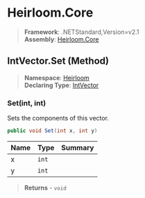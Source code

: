 # Heirloom.Core

> **Framework**: .NETStandard,Version=v2.1  
> **Assembly**: [Heirloom.Core][0]

## IntVector.Set (Method)

> **Namespace**: [Heirloom][0]  
> **Declaring Type**: [IntVector][1]

### Set(int, int)

Sets the components of this vector.

```cs
public void Set(int x, int y)
```

| Name | Type  | Summary |
|------|-------|---------|
| x    | `int` |         |
| y    | `int` |         |

> **Returns** - `void`

[0]: ../../../Heirloom.Core.md
[1]: ../IntVector.md

